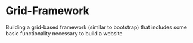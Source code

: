 # Grid-Framework
Building a grid-based framework (similar to bootstrap) that includes some basic functionality necessary to build a website
